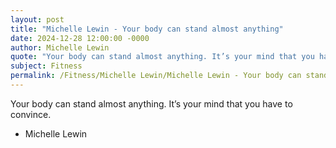 ```yaml
---
layout: post
title: "Michelle Lewin - Your body can stand almost anything"
date: 2024-12-28 12:00:00 -0000
author: Michelle Lewin
quote: "Your body can stand almost anything. It’s your mind that you have to convince."
subject: Fitness
permalink: /Fitness/Michelle Lewin/Michelle Lewin - Your body can stand almost anything
---
```


Your body can stand almost anything. It’s your mind that you have to convince.

- Michelle Lewin

